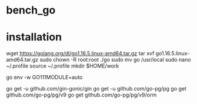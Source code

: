 # bench_go

# installation

wget https://golang.org/dl/go1.16.5.linux-amd64.tar.gz
tar xvf go1.16.5.linux-amd64.tar.gz 
sudo chown -R root:root ./go
sudo mv go /usr/local
sudo nano ~/.profile
source ~/.profile
mkdir $HOME/work

go env -w GO111MODULE=auto

go get -u github.com/gin-gonic/gin
go get -u github.com/go-pg/pg
go get github.com/go-pg/pg/v9
go get github.com/go-pg/pg/v9/orm